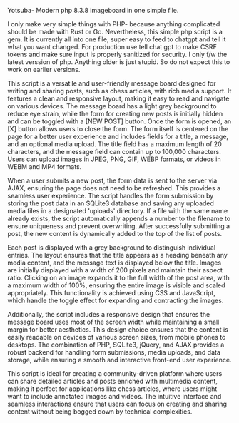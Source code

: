 Yotsuba-  Modern php 8.3.8 imageboard in one simple file. 

I only make very simple things with PHP- because anything complicated should be made with Rust or Go. Nevertheless, this simple php script is a gem. It is currently all into one file, super easy to feed to chatgpt and tell it what you want changed. For production use tell chat gpt to make CSRF tokens and make sure input is properly sanitized for security. I only f/w the latest verssion of php. Anything older is just stupid. So do not expect this to work on earlier versions. 

This script is a versatile and user-friendly message board designed for writing and sharing posts, such as chess articles, with rich media support. It features a clean and responsive layout, making it easy to read and navigate on various devices. The message board has a light grey background to reduce eye strain, while the form for creating new posts is initially hidden and can be toggled with a [NEW POST] button. Once the form is opened, an [X] button allows users to close the form. The form itself is centered on the page for a better user experience and includes fields for a title, a message, and an optional media upload. The title field has a maximum length of 20 characters, and the message field can contain up to 100,000 characters. Users can upload images in JPEG, PNG, GIF, WEBP formats, or videos in WEBM and MP4 formats.

When a user submits a new post, the form data is sent to the server via AJAX, ensuring the page does not need to be refreshed. This provides a seamless user experience. The script handles the form submission by storing the post data in an SQLite3 database and saving any uploaded media files in a designated 'uploads' directory. If a file with the same name already exists, the script automatically appends a number to the filename to ensure uniqueness and prevent overwriting. After successfully submitting a post, the new content is dynamically added to the top of the list of posts.

Each post is displayed with a grey background to distinguish individual entries. The layout ensures that the title appears as a heading beneath any media content, and the message text is displayed below the title. Images are initially displayed with a width of 200 pixels and maintain their aspect ratio. Clicking on an image expands it to the full width of the post area, with a maximum width of 100%, ensuring the entire image is visible and scaled appropriately. This functionality is achieved using CSS and JavaScript, which handle the toggle effect for expanding and contracting the images.

Additionally, the script includes a responsive design that ensures the message board uses most of the screen width while maintaining a small margin for better aesthetics. This design choice ensures that the content is easily readable on devices of various screen sizes, from mobile phones to desktops. The combination of PHP, SQLite3, jQuery, and AJAX provides a robust backend for handling form submissions, media uploads, and data storage, while ensuring a smooth and interactive front-end user experience.

This script is ideal for creating a community-driven platform where users can share detailed articles and posts enriched with multimedia content, making it perfect for applications like chess articles, where users might want to include annotated images and videos. The intuitive interface and seamless interactions ensure that users can focus on creating and sharing content without being bogged down by technical complexities.
